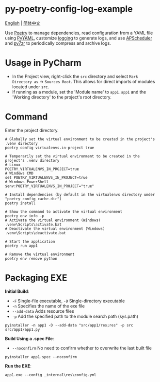 # py-poetry-config-log-example

[English](./README.md) | [简体中文](./README_CN.md)

Use [Poetry](https://python-poetry.org/) to manage dependencies, read configuration from a YAML file using [PyYAML](https://pyyaml.org/), customize [logging](https://docs.python.org/3/library/logging.html) to generate logs, and use [APScheduler](https://apscheduler.readthedocs.io/) and [py7zr](https://py7zr.readthedocs.io/) to periodically compress and archive logs.

# Usage in PyCharm

- In the Project view, right-click the `src` directory and select `Mark Directory as` -> `Sources Root`. This allows for direct imports of modules located under `src`.
- If running as a module, set the 'Module name' to `app1.app1` and the 'Working directory' to the project's root directory.

# Command

Enter the project directory.

```shell
# Globally set the virtual environment to be created in the project's .venv directory
poetry config virtualenvs.in-project true

# Temporarily set the virtual environment to be created in the project's .venv directory
# Linux
POETRY_VIRTUALENVS_IN_PROJECT=true
# Windows CMD
set POETRY_VIRTUALENVS_IN_PROJECT=true
# Windows PowerShell
$env:POETRY_VIRTUALENVS_IN_PROJECT="true"

# Install dependencies (by default in the virtualenvs directory under "poetry config cache-dir")
poetry install

# Show the command to activate the virtual environment
poetry env info -p
# Activate the virtual environment (Windows)
.venv\Scripts\activate.bat
# Deactivate the virtual environment (Windows)
.venv\Scripts\deactivate.bat

# Start the application
poetry run app1

# Remove the virtual environment
poetry env remove python
```

# Packaging EXE

**Initial Build**:

- `-F` Single-file executable, `-D` Single-directory executable
- `-n` Specifies the name of the exe file
- `--add-data` Adds resource files
- `-p` Add the specified path to the module search path (sys.path)

```shell
pyinstaller -n app1 -D --add-data "src/app1/res;res" -p src src/app1/app1.py
```

**Build Using a .spec File**:

- `--noconfirm` No need to confirm whether to overwrite the last built file

```shell
pyinstaller app1.spec --noconfirm
```

**Run the EXE**:

```shell
app1.exe --config _internal\res\config.yml
```
